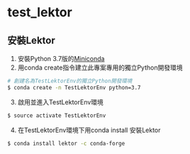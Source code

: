 # test_lektor

## 安裝Lektor
1. 安裝Python 3.7版的[Miniconda](https://docs.conda.io/en/latest/miniconda.html)
2. 用conda create指令建立此專案專用的獨立Python開發環境
```bash
# 創建名為TestLektorEnv的獨立Python開發環境
$ conda create -n TestLektorEnv python=3.7
```

3. 啟用並進入TestLektorEnv環境
```bash
$ source activate TestLektorEnv
```

4. 在TestLektorEnv環境下用conda install 安裝Lektor
```bash
$ conda install lektor -c conda-forge
```
